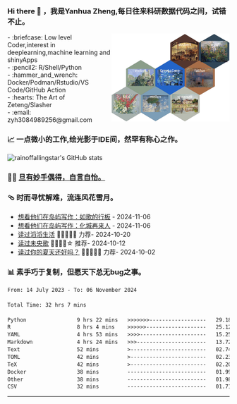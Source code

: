  <!--

Thank you if you like this profile README!

BUT, please DO NOT copy this and create your profile based on it.

You can use it as a reference, and copy a part of it, but DO NOT copy
all of this and create your profile based on it.

It is very common that you forget to change some information and leave
mine in your profile. This has happened too many times.

And, this profile README is auto-updated by GitHub Actions, you can read
[the official documentation](https://docs.github.com/actions) to learn
how to use it.

Only when you know what you are copying should you paste it. So, again,
please DO NOT copy this and create your profile based on it.

What's more, you can find other awesome profile READMEs at
https://github.com/abhisheknaiidu/awesome-github-profile-readme. There
could be a profile README that fits you better than this one.

Wish you a good-looking profile README!

                                   —— ouuan (https://github.com/ouuan)

-->

### Hi there 👋 ，我是Yanhua Zheng,每日往来科研数据代码之间，试错不止。
<img src="https://github.com/rainoffallingstar/rainoffallingstar/blob/master/all.png" height="200" align="right"/>
- :briefcase: Low level Coder,interest in deeplearning,machine learning and shinyApps<br/>
- :pencil2: R/Shell/Python<br/>
- :hammer_and_wrench: Docker/Podman/Rstudio/VS Code/GitHub Action<br/>
- :hearts: The Art of Zeteng/Slasher<br/>
- :email: zyh3084989256@gmail.com<br/>

  
### 📈 一点微小的工作,绘光影于IDE间，然罕有称心之作。

![rainoffallingstar's GitHub stats](https://github-readme-stats.vercel.app/api?username=rainoffallingstar&show_icons=true&count_private=true&theme=vue)
  
### 🤾‍♂️ <a href="https://rainoffallingstar.github.io" target="_blank">旦有妙手偶得，自言自怡。</a>

<!-- START_SECTION:blog -->

<!-- END_SECTION:blog -->

### 🩴 时而寻忧解难，流连风花雪月。

<!-- START_SECTION:douban -->
* <a href='http://movie.douban.com/subject/26235647/' target='_blank'>想看他们在岛屿写作：如歌的行板</a> - 2024-11-06
* <a href='http://movie.douban.com/subject/5969389/' target='_blank'>想看他们在岛屿写作：化城再来人</a> - 2024-11-06
* <a href='https://book.douban.com/subject/36109148/' target='_blank'>读过滔滔生活</a> 🌟🌟🌟🌟🌟 力荐- 2024-10-20
* <a href='https://book.douban.com/subject/3798659/' target='_blank'>读过未央歌</a> 🌟🌟🌟🌟☆ 推荐- 2024-10-12
* <a href='https://book.douban.com/subject/26953294/' target='_blank'>读过你的夏天还好吗？</a> 🌟🌟🌟🌟🌟 力荐- 2024-10-02
<!-- END_SECTION:douban -->

### :bar_chart: 素手巧于复制，但愿天下总无bug之事。

<!--START_SECTION:waka-->

```txt
From: 14 July 2023 - To: 06 November 2024

Total Time: 32 hrs 7 mins

Python                9 hrs 22 mins   >>>>>>>------------------   29.18 %
R                     8 hrs 4 mins    >>>>>>-------------------   25.12 %
YAML                  4 hrs 53 mins   >>>>---------------------   15.25 %
Markdown              4 hrs 24 mins   >>>----------------------   13.72 %
Text                  52 mins         >------------------------   02.74 %
TOML                  42 mins         >------------------------   02.23 %
TeX                   42 mins         >------------------------   02.20 %
Docker                38 mins         -------------------------   01.99 %
Other                 38 mins         -------------------------   01.98 %
CSV                   32 mins         -------------------------   01.71 %
```

<!--END_SECTION:waka-->

---

